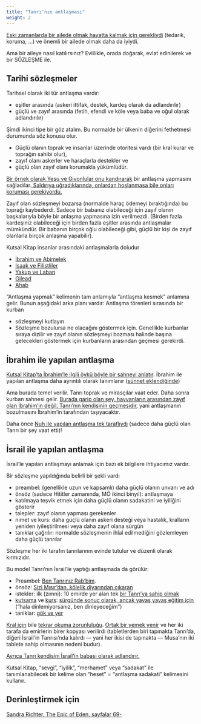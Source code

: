 ```yaml
---
title: "Tanrı’nın antlaşması"
weight: 2
---
```



[Eski zamanlarda bir ailede olmak hayatta kalmak için gerekliydi](../../../background/israel/expl/the-role-of-family-in-the-bible) (tedarik, koruma, …) ve önemli bir ailede olmak daha da iyiydi.

Ama bir aileye nasıl katılırsınız? Evlilikle, orada doğarak, evlat edinilerek ve bir SÖZLEŞME ile.


## Tarihi sözleşmeler

<a name="909f"></a>
Tarihsel olarak iki tür antlaşma vardır:

- eşitler arasında (askeri ittifak, destek, kardeş olarak da adlandırılır)
- güçlü ve zayıf arasında (fetih, efendi ve köle veya baba ve oğul olarak adlandırılır)


Şimdi ikinci tipe bir göz atalım. Bu normalde bir ülkenin diğerini fethetmesi durumunda söz konusu olur.

- Güçlü olanın toprak ve insanlar üzerinde otoritesi vardı (bir kral kurar ve toprağın sahibi olur),
- zayıf olanı askerler ve haraçlarla destekler ve
- güçlü olan zayıf olanı korumakla yükümlüdür.


[Bir örnek olarak Yeşu ve Givonlular onu kandırarak](https://www.bibleserver.com/TR/Ye%C5%9Fu9) bir antlaşma yapmasını sağladılar.[ Saldırıya uğradıklarında, onlardan hoşlanmasa bile onları koruması gerekiyordu.](https://www.bibleserver.com/TR/Ye%C5%9Fu10%3A1-14)

Zayıf olan sözleşmeyi bozarsa (normalde haraç ödemeyi bıraktığında) bu toprağı kaybederdi. Sadece bir babanız olabileceği için zayıf olanın başkalarıyla böyle bir anlaşma yapmasına izin verilmezdi. (Birden fazla kardeşiniz olabileceği için birden fazla eşitler arasında antlaşmalar mümkündür. Bir babanın birçok oğlu olabileceği gibi, güçlü bir kişi de zayıf olanlarla birçok anlaşma yapabilir).

Kutsal Kitap insanlar arasındaki antlaşmalarla doludur

- [İbrahim ve Abimelek](https://www.bibleserver.com/TR/Yarat%C4%B1l%C4%B1%C5%9F21%3A22-32)
- [Isaak ve Filistliler](https://www.bibleserver.com/TR/Yarat%C4%B1l%C4%B1%C5%9F26%3A12-33)
- [Yakup ve Laban](https://www.bibleserver.com/TR/Yarat%C4%B1l%C4%B1%C5%9F31%3A22-54)
- [Gilead](https://www.bibleserver.com/TR/1.Samuel11%3A1-11)
- [Ahab](https://www.bibleserver.com/TR/1.Krallar20%3A1-34)


“Antlaşma yapmak” kelimenin tam anlamıyla “antlaşma kesmek” anlamına gelir. Bunun aşağıdaki arka planı vardır: Antlaşma törenleri sırasında bir kurban

- sözleşmeyi kutlayın
- Sözleşme bozulursa ne olacağını göstermek için. Genellikle kurbanlar sıraya dizilir ve zayıf olanın sözleşmeyi bozması halinde başına gelecekleri göstermek için kurbanların arasından geçmesi gerekirdi.



## İbrahim ile yapılan antlaşma

<a name="908c"></a>
[Kutsal Kitap’ta İbrahim’le ilgili öykü böyle bir sahneyi anlatır](https://www.bibleserver.com/TR/Yarat%C4%B1l%C4%B1%C5%9F15). İbrahim ile yapılan antlaşma daha ayrıntılı olarak tanımlanır ([sünnet eklendiğinde](https://www.bibleserver.com/TR/Yarat%C4%B1l%C4%B1%C5%9F17))

Ama burada temel verilir. Tanrı toprak ve mirasçılar vaat eder. Daha sonra kurban sahnesi gelir. [Burada garip olan şey, hayvanların arasından zayıf olan İbrahim’in değil, Tanrı’nın kendisinin geçmesidir](https://www.bibleserver.com/TR/Yarat%C4%B1l%C4%B1%C5%9F15%3A17), yani antlaşmanın bozulmasını İbrahim’in tarafından taşıyacaktır.

Daha önce [Nuh ile yapılan antlaşma tek taraflıydı](https://www.bibleserver.com/TR/Yarat%C4%B1l%C4%B1%C5%9F9%3A8-17) (sadece daha güçlü olan Tanrı bir şey vaat etti)!


## İsrail ile yapılan antlaşma

<a name="aec8"></a>
İsrail’le yapılan antlaşmayı anlamak için bazı ek bilgilere ihtiyacımız vardır.

Bir sözleşme yapıldığında belirli bir şekli vardı

- preambel: (genellikle uzun ve kapsamlı) daha güçlü olanın unvanı ve adı
- önsöz (sadece Hititler zamanında, MÖ ikinci binyıl): antlaşmaya
- katılmaya teşvik etmek için daha güçlü olanın sadakatini ve iyiliğini gösterir
- talepler: zayıf olanın yapması gerekenler
- nimet ve kurs: daha güçlü olanın askeri desteği veya hastalık, kralların yeniden iyileştirilmesi veya daha zayıf olana sürgün
- tanıklar çağrılır: normalde sözleşmenin ihlal edilmediğini gözlemleyen daha güçlü tanrılar


Sözleşme her iki tarafın tanrılarının evinde tutulur ve düzenli olarak kırmızıdır.

Bu model Tanrı’nın İsrail’le yaptığı antlaşmada da görülür:

- Preambel: [Ben Tanrınız Rab’bim](https://www.bibleserver.com/TR/M%C4%B1s%C4%B1rdan%20%C3%87%C4%B1k%C4%B1%C5%9F20%3A2).
- önsöz: [Sizi Mısır’dan, kölelik diyarından çıkaran](https://www.bibleserver.com/TR/M%C4%B1s%C4%B1rdan%20%C3%87%C4%B1k%C4%B1%C5%9F20%3A2)
- istekler: ilk (zımni): 10 emirde yer alan tek [bir Tanrı’ya sahip olmak](https://www.bibleserver.com/TR/M%C4%B1s%C4%B1rdan%20%C3%87%C4%B1k%C4%B1%C5%9F20%3A3-6)
- [kutsama](https://www.bibleserver.com/TR/Yasan%C4%B1n%20Tekrar%C4%B128%3A1-14) ve [kurs](https://www.bibleserver.com/TR/Yasan%C4%B1n%20Tekrar%C4%B128%3A15-68): [sürgünde sonuç olarak, ancak yavaş yavaş eğitim için ](https://www.bibleserver.com/TR/Levililer26%3A1-46)(“hala dinlemiyorsanız, ben dinleyeceğim”)
- taniklar: [gök ve yer](https://www.bibleserver.com/TR/Yasan%C4%B1n%20Tekrar%C4%B130%3A19)


[Kral için](https://www.bibleserver.com/TR/Yasan%C4%B1n%20Tekrar%C4%B117%3A18-19) bile [tekrar okuma zorunluluğu](https://www.bibleserver.com/TR/Yasan%C4%B1n%20Tekrar%C4%B131%3A9-13). [Ortak bir yemek yenir](https://www.bibleserver.com/TR/M%C4%B1s%C4%B1rdan%20%C3%87%C4%B1k%C4%B1%C5%9F24%3A1-12) ve her iki tarafa da emirlerin birer kopyası verilirdi (tabletlerden biri tapınakta Tanrı’da, diğeri İsrail’in Tanrısı’nda kalırdı — yani her ikisi de tapınakta — Musa’nın iki tablete sahip olmasının nedeni budur).

[Ayrıca Tanrı kendisini İsrail’in babası olarak adlandırır.](https://www.bibleserver.com/TR/M%C4%B1s%C4%B1rdan%20%C3%87%C4%B1k%C4%B1%C5%9F3%3A6)

Kutsal Kitap, “sevgi”, “iyilik”, “merhamet” veya “sadakat” ile tanımlanabilecek bir kelime olan “heset” = “antlaşma sadakati” kelimesini kullanır.

## Derinleştirmek için

[Sandra Richter, The Epic of Eden, sayfalar 69-](../../../../about/ressources/index.html#richter)





[](https://github.com/revelation-today/revelation-today/blob/main/exampleSite/content/docs/background/israel/expl/gods-covenant.tr.md)
